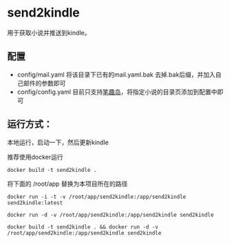 # send2kindle
用于获取小说并推送到kindle。

## 配置
- config/mail.yaml 将该目录下已有的mail.yaml.bak 去掉.bak后缀，并加入自己邮件的参数即可
- config/config.yaml 目前只支持[笔趣岛](http://www.biqudao.com)，将指定小说的目录页添加到配置中即可

## 运行方式：
本地运行，启动一下，然后更新kindle

推荐使用docker运行

`
  docker build -t send2kindle .
`

将下面的 /root/app 替换为本项目所在的路径

`
  docker run -i -t -v /root/app/send2kindle:/app/send2kindle send2kindle:latest
`

`
  docker run -d -v /root/app/send2kindle:/app/send2kindle send2kindle
`

`
docker build -t send2kindle . && docker run -d -v /root/app/send2kindle:/app/send2kindle send2kindle
`
